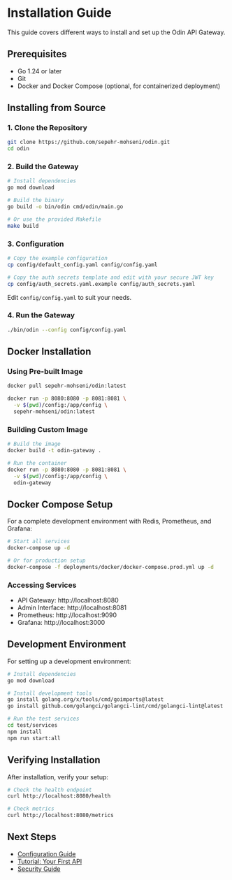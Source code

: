# Installation Guide

This guide covers different ways to install and set up the Odin API Gateway.

## Prerequisites

- Go 1.24 or later
- Git
- Docker and Docker Compose (optional, for containerized deployment)

## Installing from Source

### 1. Clone the Repository

```bash
git clone https://github.com/sepehr-mohseni/odin.git
cd odin
```

### 2. Build the Gateway

```bash
# Install dependencies
go mod download

# Build the binary
go build -o bin/odin cmd/odin/main.go

# Or use the provided Makefile
make build
```

### 3. Configuration

```bash
# Copy the example configuration
cp config/default_config.yaml config/config.yaml

# Copy the auth secrets template and edit with your secure JWT key
cp config/auth_secrets.yaml.example config/auth_secrets.yaml
```

Edit `config/config.yaml` to suit your needs.

### 4. Run the Gateway

```bash
./bin/odin --config config/config.yaml
```

## Docker Installation

### Using Pre-built Image

```bash
docker pull sepehr-mohseni/odin:latest

docker run -p 8080:8080 -p 8081:8081 \
  -v $(pwd)/config:/app/config \
  sepehr-mohseni/odin:latest
```

### Building Custom Image

```bash
# Build the image
docker build -t odin-gateway .

# Run the container
docker run -p 8080:8080 -p 8081:8081 \
  -v $(pwd)/config:/app/config \
  odin-gateway
```

## Docker Compose Setup

For a complete development environment with Redis, Prometheus, and Grafana:

```bash
# Start all services
docker-compose up -d

# Or for production setup
docker-compose -f deployments/docker/docker-compose.prod.yml up -d
```

### Accessing Services

- API Gateway: http://localhost:8080
- Admin Interface: http://localhost:8081
- Prometheus: http://localhost:9090
- Grafana: http://localhost:3000

## Development Environment

For setting up a development environment:

```bash
# Install dependencies
go mod download

# Install development tools
go install golang.org/x/tools/cmd/goimports@latest
go install github.com/golangci/golangci-lint/cmd/golangci-lint@latest

# Run the test services
cd test/services
npm install
npm run start:all
```

## Verifying Installation

After installation, verify your setup:

```bash
# Check the health endpoint
curl http://localhost:8080/health

# Check metrics
curl http://localhost:8080/metrics
```

## Next Steps

- [Configuration Guide](configuration.md)
- [Tutorial: Your First API](tutorial.md)
- [Security Guide](security.md)
